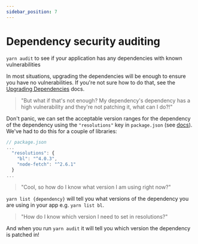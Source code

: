 ```yaml
---
sidebar_position: 7
---
```


# Dependency security auditing

`yarn audit` to see if your application has any dependencies with known vulnerabilities

In most situations, upgrading the dependencies will be enough to ensure you have no vulnerabilities. If you're not sure how to do that, see the [Upgrading Dependencies](./upgrading-dependencies) docs.

> "But what if that's not enough? My dependency's dependency has a high vulnerability and they're not patching it, what can I do?!"

Don't panic, we can set the acceptable version ranges for the dependency of the dependency using the `"resolutions"` key in `package.json` (see [docs](https://classic.yarnpkg.com/en/docs/package-json#toc-resolutions)). We've had to do this for a couple of libraries:

```javascript
// package.json
...
  "resolutions": {
    "bl": "^4.0.3",
    "node-fetch": "^2.6.1"
  }
...
```

> "Cool, so how do I know what version I am using right now?"

`yarn list {dependency}` will tell you what versions of the dependency you are using in your app e.g. `yarn list bl`.

> "How do I know which version I need to set in resolutions?"

And when you run `yarn audit` it will tell you which version the dependency is patched in!
